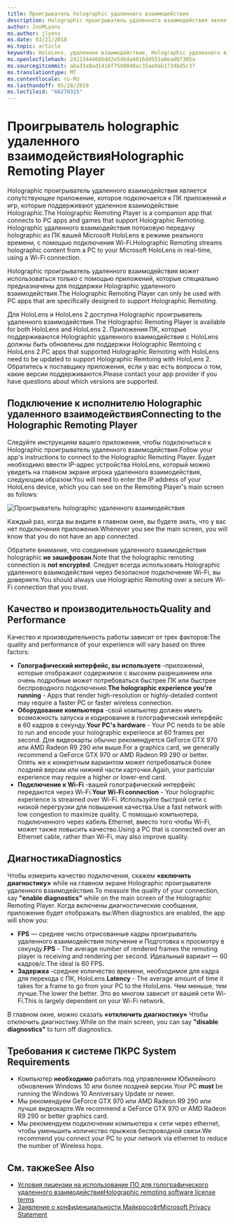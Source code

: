 ```yaml
---
title: Проигрыватель holographic удаленного взаимодействия
description: Holographic проигрыватель удаленного взаимодействия является сопутствующее приложение, которое подключается к ПК приложений и игр, которые поддерживают удаленное взаимодействие Holographic. Holographic удаленного взаимодействия потоковую передачу holographic из ПК вашей Microsoft HoloLens в режиме реального времени, с помощью подключения Wi-Fi.
author: JonMLyons
ms.author: jlyons
ms.date: 03/21/2018
ms.topic: article
keywords: HoloLens, удаленное взаимодействие, Holographic удаленного взаимодействия
ms.openlocfilehash: 24213444686dd2e5dbda4016dd551a8ead8f305a
ms.sourcegitcommit: aba33a8ad1416f7598048ac35ae9ab1734bd5c37
ms.translationtype: MT
ms.contentlocale: ru-RU
ms.lasthandoff: 05/28/2019
ms.locfileid: "66270315"
---
```

# <a name="holographic-remoting-player"></a><span data-ttu-id="ec566-105">Проигрыватель holographic удаленного взаимодействия</span><span class="sxs-lookup"><span data-stu-id="ec566-105">Holographic Remoting Player</span></span>

<span data-ttu-id="ec566-106">Holographic проигрыватель удаленного взаимодействия является сопутствующее приложение, которое подключается к ПК приложений и игр, которые поддерживают удаленное взаимодействие Holographic.</span><span class="sxs-lookup"><span data-stu-id="ec566-106">The Holographic Remoting Player is a companion app that connects to PC apps and games that support Holographic Remoting.</span></span> <span data-ttu-id="ec566-107">Holographic удаленного взаимодействия потоковую передачу holographic из ПК вашей Microsoft HoloLens в режиме реального времени, с помощью подключения Wi-Fi.</span><span class="sxs-lookup"><span data-stu-id="ec566-107">Holographic Remoting streams holographic content from a PC to your Microsoft HoloLens in real-time, using a Wi-Fi connection.</span></span>

<span data-ttu-id="ec566-108">Holographic проигрыватель удаленного взаимодействия может использоваться только с помощью приложений, которые специально предназначены для поддержки Holographic удаленного взаимодействия.</span><span class="sxs-lookup"><span data-stu-id="ec566-108">The Holographic Remoting Player can only be used with PC apps that are specifically designed to support Holographic Remoting.</span></span>

<span data-ttu-id="ec566-109">Для HoloLens и HoloLens 2 доступна Holographic проигрыватель удаленного взаимодействия.</span><span class="sxs-lookup"><span data-stu-id="ec566-109">The Holographic Remoting Player is available for both HoloLens and HoloLens 2.</span></span>  <span data-ttu-id="ec566-110">Приложения ПК, которые поддерживаются Holographic удаленного взаимодействия с HoloLens должны быть обновлены для поддержки Holographic Remtoing с HoloLens 2.</span><span class="sxs-lookup"><span data-stu-id="ec566-110">PC apps that supported Holographic Remoting with HoloLens need to be updated to support Holographic Remtoing with HoloLens 2.</span></span>  <span data-ttu-id="ec566-111">Обратитесь к поставщику приложения, если у вас есть вопросы о том, какие версии поддерживаются.</span><span class="sxs-lookup"><span data-stu-id="ec566-111">Please contact your app provider if you have questions about which versions are supported.</span></span>

## <a name="connecting-to-the-holographic-remoting-player"></a><span data-ttu-id="ec566-112">Подключение к исполнителю Holographic удаленного взаимодействия</span><span class="sxs-lookup"><span data-stu-id="ec566-112">Connecting to the Holographic Remoting Player</span></span>

<span data-ttu-id="ec566-113">Следуйте инструкциям вашего приложения, чтобы подключиться к Holographic проигрыватель удаленного взаимодействия.</span><span class="sxs-lookup"><span data-stu-id="ec566-113">Follow your app's instructions to connect to the Holographic Remoting Player.</span></span> <span data-ttu-id="ec566-114">Будет необходимо ввести IP-адрес устройства HoloLens, который можно увидеть на главном экране игрока удаленного взаимодействия, следующим образом:</span><span class="sxs-lookup"><span data-stu-id="ec566-114">You will need to enter the IP address of your HoloLens device, which you can see on the Remoting Player's main screen as follows:</span></span>

![Проигрыватель holographic удаленного взаимодействия](images/holographicremotingplayer.png)

<span data-ttu-id="ec566-116">Каждый раз, когда вы видите в главном окне, вы будете знать, что у вас нет подключения приложения.</span><span class="sxs-lookup"><span data-stu-id="ec566-116">Whenever you see the main screen, you will know that you do not have an app connected.</span></span>

<span data-ttu-id="ec566-117">Обратите внимание, что соединение удаленного взаимодействия holographic **не зашифрован**.</span><span class="sxs-lookup"><span data-stu-id="ec566-117">Note that the holographic remoting connection is **not encrypted**.</span></span> <span data-ttu-id="ec566-118">Следует всегда использовать Holographic удаленного взаимодействия через безопасное подключение Wi-Fi, вы доверяете.</span><span class="sxs-lookup"><span data-stu-id="ec566-118">You should always use Holographic Remoting over a secure Wi-Fi connection that you trust.</span></span>

## <a name="quality-and-performance"></a><span data-ttu-id="ec566-119">Качество и производительность</span><span class="sxs-lookup"><span data-stu-id="ec566-119">Quality and Performance</span></span>

<span data-ttu-id="ec566-120">Качество и производительность работы зависит от трех факторов:</span><span class="sxs-lookup"><span data-stu-id="ec566-120">The quality and performance of your experience will vary based on three factors:</span></span>
* <span data-ttu-id="ec566-121">**Голографический интерфейс, вы используете** -приложений, которые отображают содержимое с высоким разрешением или очень подробные может потребоваться быстрее ПК или быстрее беспроводного подключения.</span><span class="sxs-lookup"><span data-stu-id="ec566-121">**The holographic experience you're running** - Apps that render high-resolution or highly-detailed content may require a faster PC or faster wireless connection.</span></span>
* <span data-ttu-id="ec566-122">**Оборудование компьютера** -свой компьютер должен иметь возможность запуска и кодирования в голографический интерфейс в 60 кадров в секунду.</span><span class="sxs-lookup"><span data-stu-id="ec566-122">**Your PC's hardware** - Your PC needs to be able to run and encode your holographic experience at 60 frames per second.</span></span> <span data-ttu-id="ec566-123">Для видеокарты обычно рекомендуется GeForce GTX 970 или AMD Radeon R9 290 или выше.</span><span class="sxs-lookup"><span data-stu-id="ec566-123">For a graphics card, we generally recommend a GeForce GTX 970 or AMD Radeon R9 290 or better.</span></span> <span data-ttu-id="ec566-124">Опять же к конкретным вариантом может потребоваться более поздней версии или нижней части карточки.</span><span class="sxs-lookup"><span data-stu-id="ec566-124">Again, your particular experience may require a higher or lower-end card.</span></span>
* <span data-ttu-id="ec566-125">**Подключение к Wi-Fi** -вашей голографический интерфейс передаются через Wi-Fi.</span><span class="sxs-lookup"><span data-stu-id="ec566-125">**Your Wi-Fi connection** - Your holographic experience is streamed over Wi-Fi.</span></span> <span data-ttu-id="ec566-126">Используйте быстрой сети с низкой перегрузки для повышения качества.</span><span class="sxs-lookup"><span data-stu-id="ec566-126">Use a fast network with low congestion to maximize quality.</span></span> <span data-ttu-id="ec566-127">С помощью компьютера, подключенного через кабель Ethernet, вместо того чтобы Wi-Fi, может также повысить качество.</span><span class="sxs-lookup"><span data-stu-id="ec566-127">Using a PC that is connected over an Ethernet cable, rather than Wi-Fi, may also improve quality.</span></span>

## <a name="diagnostics"></a><span data-ttu-id="ec566-128">Диагностика</span><span class="sxs-lookup"><span data-stu-id="ec566-128">Diagnostics</span></span>

<span data-ttu-id="ec566-129">Чтобы измерить качество подключения, скажем **«включить диагностику»** while на главном экране Holographic проигрывателя удаленного взаимодействия.</span><span class="sxs-lookup"><span data-stu-id="ec566-129">To measure the quality of your connection, say **"enable diagnostics"** while on the main screen of the Holographic Remoting Player.</span></span> <span data-ttu-id="ec566-130">Когда включены диагностические сообщения, приложение будет отображать вы:</span><span class="sxs-lookup"><span data-stu-id="ec566-130">When diagnostics are enabled, the app will show you:</span></span>
* <span data-ttu-id="ec566-131">**FPS** — среднее число отрисованные кадры проигрыватель удаленного взаимодействия получение и Подготовка к просмотру в секунду.</span><span class="sxs-lookup"><span data-stu-id="ec566-131">**FPS** - The average number of rendered frames the remoting player is receiving and rendering per second.</span></span> <span data-ttu-id="ec566-132">Идеальный вариант — 60 кадров/с.</span><span class="sxs-lookup"><span data-stu-id="ec566-132">The ideal is 60 FPS.</span></span>
* <span data-ttu-id="ec566-133">**Задержка** -среднее количество времени, необходимое для кадра для перехода с ПК, HoloLens.</span><span class="sxs-lookup"><span data-stu-id="ec566-133">**Latency** - The average amount of time it takes for a frame to go from your PC to the HoloLens.</span></span> <span data-ttu-id="ec566-134">Чем меньше, тем лучше.</span><span class="sxs-lookup"><span data-stu-id="ec566-134">The lower the better.</span></span> <span data-ttu-id="ec566-135">Это во многом зависит от вашей сети Wi-Fi.</span><span class="sxs-lookup"><span data-stu-id="ec566-135">This is largely dependent on your Wi-Fi network.</span></span>

<span data-ttu-id="ec566-136">В главном окне, можно сказать **«отключить диагностику»** Чтобы отключить диагностику.</span><span class="sxs-lookup"><span data-stu-id="ec566-136">While on the main screen, you can say **"disable diagnostics"** to turn off diagnostics.</span></span>

## <a name="pc-system-requirements"></a><span data-ttu-id="ec566-137">Требования к системе ПК</span><span class="sxs-lookup"><span data-stu-id="ec566-137">PC System Requirements</span></span>
* <span data-ttu-id="ec566-138">Компьютер **необходимо** работать под управлением Юбилейного обновления Windows 10 или более поздней версии.</span><span class="sxs-lookup"><span data-stu-id="ec566-138">Your PC **must** be running the Windows 10 Anniversary Update or newer.</span></span>
* <span data-ttu-id="ec566-139">Мы рекомендуем GeForce GTX 970 или AMD Radeon R9 290 или лучше видеокарте.</span><span class="sxs-lookup"><span data-stu-id="ec566-139">We recommend a GeForce GTX 970 or AMD Radeon R9 290 or better graphics card.</span></span>
* <span data-ttu-id="ec566-140">Мы рекомендуем подключении компьютера к сети через ethernet, чтобы уменьшить количество прыжков беспроводной связи.</span><span class="sxs-lookup"><span data-stu-id="ec566-140">We recommend you connect your PC to your network via ethernet to reduce the number of Wireless hops.</span></span>

## <a name="see-also"></a><span data-ttu-id="ec566-141">См. также</span><span class="sxs-lookup"><span data-stu-id="ec566-141">See Also</span></span>
* [<span data-ttu-id="ec566-142">Условия лицензии на использование ПО для голографического удаленного взаимодействия</span><span class="sxs-lookup"><span data-stu-id="ec566-142">Holographic remoting software license terms</span></span>](microsoft-holographic-remoting-software-license-terms.md)
* [<span data-ttu-id="ec566-143">Заявление о конфиденциальности Майкрософт</span><span class="sxs-lookup"><span data-stu-id="ec566-143">Microsoft Privacy Statement</span></span>](https://go.microsoft.com/fwlink/?LinkId=521839)
